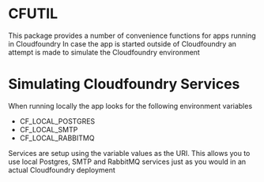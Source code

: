 CFUTIL
======
This package provides a number of convenience functions for apps running in Cloudfoundry
In case the app is started outside of Cloudfoundry an attempt is made to simulate the
Cloudfoundry environment

Simulating Cloudfoundry Services
=================================
When running locally the app looks for the following environment variables

* CF_LOCAL_POSTGRES
* CF_LOCAL_SMTP
* CF_LOCAL_RABBITMQ

Services are setup using the variable values as the URI. This allows you to use local Postgres, SMTP and RabbitMQ services just as you would in an actual Cloudfoundry deployment
